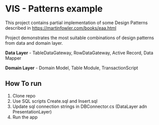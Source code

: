 # VIS - Patterns example

This project contains partial implementation of some Design Patterns described in https://martinfowler.com/books/eaa.html 

Project demonstrates the most suitable combinations of design patterns from data and domain layer. 

**Data Layer** - TableDataGateway, RowDataGateway, Active Record, Data Mapper

**Domain Layer** - Domain Model, Table Module, TransactionScript



<h2>How To run</h2>

1. Clone repo
2. Use SQL scripts Create.sql and Insert.sql
3. Update sql connection strings in DBConnector.cs (DataLayer adn PresentationLayer)
3. Run the app
